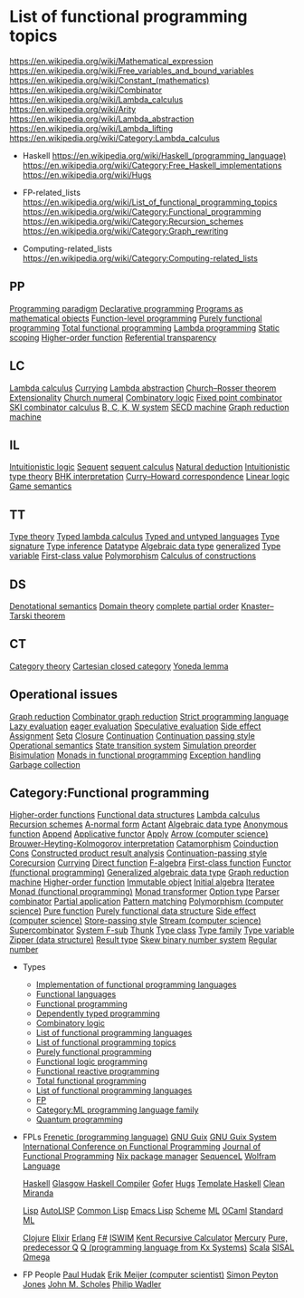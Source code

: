 # List of functional programming topics

https://en.wikipedia.org/wiki/Mathematical_expression
https://en.wikipedia.org/wiki/Free_variables_and_bound_variables
https://en.wikipedia.org/wiki/Constant_(mathematics)
https://en.wikipedia.org/wiki/Combinator
https://en.wikipedia.org/wiki/Lambda_calculus
https://en.wikipedia.org/wiki/Arity
https://en.wikipedia.org/wiki/Lambda_abstraction
https://en.wikipedia.org/wiki/Lambda_lifting
https://en.wikipedia.org/wiki/Category:Lambda_calculus

* Haskell
  https://en.wikipedia.org/wiki/Haskell_(programming_language)
  https://en.wikipedia.org/wiki/Category:Free_Haskell_implementations
  https://en.wikipedia.org/wiki/Hugs

* FP-related_lists
  https://en.wikipedia.org/wiki/List_of_functional_programming_topics
  https://en.wikipedia.org/wiki/Category:Functional_programming
  https://en.wikipedia.org/wiki/Category:Recursion_schemes
  https://en.wikipedia.org/wiki/Category:Graph_rewriting

* Computing-related_lists
  https://en.wikipedia.org/wiki/Category:Computing-related_lists


## PP
  [Programming paradigm](https://en.wikipedia.org/wiki/Programming_paradigm)
  [Declarative programming](https://en.wikipedia.org/wiki/Declarative_programming)
  [Programs as mathematical objects](https://en.wikipedia.org/w/index.php?title=Program_(mathematical_object)&action=edit&redlink=1)
  [Function-level programming](https://en.wikipedia.org/wiki/Function-level_programming)
  [Purely functional programming](https://en.wikipedia.org/wiki/Purely_functional_programming)
  [Total functional programming](https://en.wikipedia.org/wiki/Total_functional_programming)
  [Lambda programming](https://en.wikipedia.org/wiki/Lambda_programming)
  [Static scoping](https://en.wikipedia.org/wiki/Scope_(programming))
  [Higher-order function](https://en.wikipedia.org/wiki/Higher-order_function)
  [Referential transparency](https://en.wikipedia.org/wiki/Referential_transparency)

## LC
  [Lambda calculus](https://en.wikipedia.org/wiki/Lambda_calculus)
  [Currying](https://en.wikipedia.org/wiki/Currying)
  [Lambda abstraction](https://en.wikipedia.org/wiki/Lambda_abstraction)
  [Church–Rosser theorem](https://en.wikipedia.org/wiki/Church%E2%80%93Rosser_theorem)
  [Extensionality](https://en.wikipedia.org/wiki/Extensionality)
  [Church numeral](https://en.wikipedia.org/wiki/Church_numeral)
  [Combinatory logic](https://en.wikipedia.org/wiki/Combinatory_logic)
  [Fixed point combinator](https://en.wikipedia.org/wiki/Fixed_point_combinator)
  [SKI combinator calculus](https://en.wikipedia.org/wiki/SKI_combinator_calculus)
  [B, C, K, W system](https://en.wikipedia.org/wiki/B,_C,_K,_W_system)
  [SECD machine](https://en.wikipedia.org/wiki/SECD_machine)
  [Graph reduction machine](https://en.wikipedia.org/wiki/Graph_reduction_machine)

## IL
  [Intuitionistic logic](https://en.wikipedia.org/wiki/Intuitionistic_logic)
  [Sequent](https://en.wikipedia.org/wiki/Sequent)
  [sequent calculus](https://en.wikipedia.org/wiki/Sequent_calculus)
  [Natural deduction](https://en.wikipedia.org/wiki/Natural_deduction)
  [Intuitionistic type theory](https://en.wikipedia.org/wiki/Intuitionistic_type_theory)
  [BHK interpretation](https://en.wikipedia.org/wiki/BHK_interpretation)
  [Curry–Howard correspondence](https://en.wikipedia.org/wiki/Curry%E2%80%93Howard_correspondence)
  [Linear logic](https://en.wikipedia.org/wiki/Linear_logic)
  [Game semantics](https://en.wikipedia.org/wiki/Game_semantics)

## TT
  [Type theory](https://en.wikipedia.org/wiki/Type_theory)
  [Typed lambda calculus](https://en.wikipedia.org/wiki/Typed_lambda_calculus)
  [Typed and untyped languages](https://en.wikipedia.org/wiki/Typed_and_untyped_languages)
  [Type signature](https://en.wikipedia.org/wiki/Type_signature)
  [Type inference](https://en.wikipedia.org/wiki/Type_inference)
  [Datatype](https://en.wikipedia.org/wiki/Datatype)
  [Algebraic data type](https://en.wikipedia.org/wiki/Algebraic_data_type)
  [generalized](https://en.wikipedia.org/wiki/Generalized_algebraic_data_type)
  [Type variable](https://en.wikipedia.org/wiki/Type_variable)
  [First-class value](https://en.wikipedia.org/wiki/First-class_value)
  [Polymorphism](https://en.wikipedia.org/wiki/Polymorphism_(computer_science))
  [Calculus of constructions](https://en.wikipedia.org/wiki/Calculus_of_constructions)

## DS
  [Denotational semantics](https://en.wikipedia.org/wiki/Denotational_semantics)
  [Domain theory](https://en.wikipedia.org/wiki/Domain_theory)
  [complete partial order](https://en.wikipedia.org/wiki/Complete_partial_order)
  [Knaster–Tarski theorem](https://en.wikipedia.org/wiki/Knaster%E2%80%93Tarski_theorem)

## CT
  [Category theory](https://en.wikipedia.org/wiki/Category_theory)
  [Cartesian closed category](https://en.wikipedia.org/wiki/Cartesian_closed_category)
  [Yoneda lemma](https://en.wikipedia.org/wiki/Yoneda_lemma)

## Operational issues
  [Graph reduction](https://en.wikipedia.org/wiki/Graph_reduction)
  [Combinator graph reduction](https://en.wikipedia.org/wiki/Combinator_graph_reduction)
  [Strict programming language](https://en.wikipedia.org/wiki/Strict_programming_language)
  [Lazy evaluation](https://en.wikipedia.org/wiki/Lazy_evaluation)
  [eager evaluation](https://en.wikipedia.org/wiki/Eager_evaluation)
  [Speculative evaluation](https://en.wikipedia.org/wiki/Speculative_evaluation)
  [Side effect](https://en.wikipedia.org/wiki/Side_effect_(computer_science))
  [Assignment](https://en.wikipedia.org/wiki/Assignment_(computer_science))
  [Setq](https://en.wikipedia.org/w/index.php?title=Setq&action=edit&redlink=1)
  [Closure](https://en.wikipedia.org/wiki/Closure_(computer_programming))
  [Continuation](https://en.wikipedia.org/wiki/Continuation)
  [Continuation passing style](https://en.wikipedia.org/wiki/Continuation_passing_style)
  [Operational semantics](https://en.wikipedia.org/wiki/Operational_semantics)
  [State transition system](https://en.wikipedia.org/wiki/State_transition_system)
  [Simulation preorder](https://en.wikipedia.org/wiki/Simulation_preorder)
  [Bisimulation](https://en.wikipedia.org/wiki/Bisimulation)
  [Monads in functional programming](https://en.wikipedia.org/wiki/Monads_in_functional_programming)
  [Exception handling](https://en.wikipedia.org/wiki/Exception_handling)
  [Garbage collection](https://en.wikipedia.org/wiki/Garbage_collection_(computer_science))

## Category:Functional programming
  [Higher-order functions](https://en.wikipedia.org/wiki/Category:Higher-order_functions)
  [Functional data structures](https://en.wikipedia.org/wiki/Category:Functional_data_structures)
  [Lambda calculus](https://en.wikipedia.org/wiki/Category:Lambda_calculus)
  [Recursion schemes](https://en.wikipedia.org/wiki/Category:Recursion_schemes)
  [A-normal form](https://en.wikipedia.org/wiki/A-normal_form)
  [Actant](https://en.wikipedia.org/wiki/Actant)
  [Algebraic data type](https://en.wikipedia.org/wiki/Algebraic_data_type)
  [Anonymous function](https://en.wikipedia.org/wiki/Anonymous_function)
  [Append](https://en.wikipedia.org/wiki/Append)
  [Applicative functor](https://en.wikipedia.org/wiki/Applicative_functor)
  [Apply](https://en.wikipedia.org/wiki/Apply)
  [Arrow (computer science)](https://en.wikipedia.org/wiki/Arrow_(computer_science))
  [Brouwer-Heyting-Kolmogorov interpretation](https://en.wikipedia.org/wiki/Brouwer%E2%80%93Heyting%E2%80%93Kolmogorov_interpretation)
  [Catamorphism](https://en.wikipedia.org/wiki/Catamorphism)
  [Coinduction](https://en.wikipedia.org/wiki/Coinduction)
  [Cons](https://en.wikipedia.org/wiki/Cons)
  [Constructed product result analysis](https://en.wikipedia.org/wiki/Constructed_product_result_analysis)
  [Continuation-passing style](https://en.wikipedia.org/wiki/Continuation-passing_style)
  [Corecursion](https://en.wikipedia.org/wiki/Corecursion)
  [Currying](https://en.wikipedia.org/wiki/Currying)
  [Direct function](https://en.wikipedia.org/wiki/Direct_function)
  [F-algebra](https://en.wikipedia.org/wiki/F-algebra)
  [First-class function](https://en.wikipedia.org/wiki/First-class_function)
  [Functor (functional programming)](https://en.wikipedia.org/wiki/Functor_(functional_programming))
  [Generalized algebraic data type](https://en.wikipedia.org/wiki/Generalized_algebraic_data_type)
  [Graph reduction machine](https://en.wikipedia.org/wiki/Graph_reduction_machine)
  [Higher-order function](https://en.wikipedia.org/wiki/Higher-order_function)
  [Immutable object](https://en.wikipedia.org/wiki/Immutable_object)
  [Initial algebra](https://en.wikipedia.org/wiki/Initial_algebra)
  [Iteratee](https://en.wikipedia.org/wiki/Iteratee)
  [Monad (functional programming)](https://en.wikipedia.org/wiki/Monad_(functional_programming))
  [Monad transformer](https://en.wikipedia.org/wiki/Monad_transformer)
  [Option type](https://en.wikipedia.org/wiki/Option_type)
  [Parser combinator](https://en.wikipedia.org/wiki/Parser_combinator)
  [Partial application](https://en.wikipedia.org/wiki/Partial_application)
  [Pattern matching](https://en.wikipedia.org/wiki/Pattern_matching)
  [Polymorphism (computer science)](https://en.wikipedia.org/wiki/Polymorphism_(computer_science))
  [Pure function](https://en.wikipedia.org/wiki/Pure_function)
  [Purely functional data structure](https://en.wikipedia.org/wiki/Purely_functional_data_structure)
  [Side effect (computer science)](https://en.wikipedia.org/wiki/Side_effect_(computer_science))
  [Store-passing style](https://en.wikipedia.org/wiki/Store-passing_style)
  [Stream (computer science)](https://en.wikipedia.org/wiki/Stream_(computer_science))
  [Supercombinator](https://en.wikipedia.org/wiki/Supercombinator)
  [System F-sub](https://en.wikipedia.org/wiki/System_F-sub)
  [Thunk](https://en.wikipedia.org/wiki/Thunk)
  [Type class](https://en.wikipedia.org/wiki/Type_class)
  [Type family](https://en.wikipedia.org/wiki/Type_family)
  [Type variable](https://en.wikipedia.org/wiki/Type_variable)
  [Zipper (data structure)](https://en.wikipedia.org/wiki/Zipper_(data_structure))
  [Result type](https://en.wikipedia.org/wiki/Result_type)
  [Skew binary number system](https://en.wikipedia.org/wiki/Skew_binary_number_system)
  [Regular number](https://en.wikipedia.org/wiki/Regular_number)

* Types
  * [Implementation of functional programming languages](https://en.wikipedia.org/wiki/Category:Implementation_of_functional_programming_languages)
  * [Functional languages](https://en.wikipedia.org/wiki/Category:Functional_languages)
  * [Functional programming](https://en.wikipedia.org/wiki/Functional_programming)
  * [Dependently typed programming](https://en.wikipedia.org/wiki/Category:Dependently_typed_programming)
  * [Combinatory logic](https://en.wikipedia.org/wiki/Category:Combinatory_logic)
  * [List of functional programming languages](https://en.wikipedia.org/wiki/List_of_functional_programming_languages)
  * [List of functional programming topics](https://en.wikipedia.org/wiki/List_of_functional_programming_topics)
  * [Purely functional programming](https://en.wikipedia.org/wiki/Purely_functional_programming)
  * [Functional logic programming](https://en.wikipedia.org/wiki/Functional_logic_programming)
  * [Functional reactive programming](https://en.wikipedia.org/wiki/Functional_reactive_programming)
  * [Total functional programming](https://en.wikipedia.org/wiki/Total_functional_programming)
  * [List of functional programming languages](https://en.wikipedia.org/wiki/List_of_functional_programming_languages)
  * [FP](https://en.wikipedia.org/wiki/FP_(programming_language))
  * [Category:ML programming language family](https://en.wikipedia.org/wiki/Category:ML_programming_language_family)
  * [Quantum programming](https://en.wikipedia.org/wiki/Quantum_programming)

* FPLs
  [Frenetic (programming language)](https://en.wikipedia.org/wiki/Frenetic_(programming_language))
  [GNU Guix](https://en.wikipedia.org/wiki/GNU_Guix)
  [GNU Guix System](https://en.wikipedia.org/wiki/GNU_Guix_System)
  [International Conference on Functional Programming](https://en.wikipedia.org/wiki/International_Conference_on_Functional_Programming)
  [Journal of Functional Programming](https://en.wikipedia.org/wiki/Journal_of_Functional_Programming)
  [Nix package manager](https://en.wikipedia.org/wiki/Nix_package_manager)
  [SequenceL](https://en.wikipedia.org/wiki/SequenceL)
  [Wolfram Language](https://en.wikipedia.org/wiki/Wolfram_Language)

  [Haskell](https://en.wikipedia.org/wiki/Haskell_(programming_language))
  [Glasgow Haskell Compiler](https://en.wikipedia.org/wiki/Glasgow_Haskell_Compiler)
  [Gofer](https://en.wikipedia.org/wiki/Gofer_(programming_language))
  [Hugs](https://en.wikipedia.org/wiki/Hugs)
  [Template Haskell](https://en.wikipedia.org/wiki/Template_Haskell)
  [Clean](https://en.wikipedia.org/wiki/Clean_(programming_language))
  [Miranda](https://en.wikipedia.org/wiki/Miranda_(programming_language))

  [Lisp](https://en.wikipedia.org/wiki/Lisp_(programming_language))
  [AutoLISP](https://en.wikipedia.org/wiki/AutoLISP)
  [Common Lisp](https://en.wikipedia.org/wiki/Common_Lisp)
  [Emacs Lisp](https://en.wikipedia.org/wiki/Emacs_Lisp)
  [Scheme](https://en.wikipedia.org/wiki/Scheme_(programming_language))
  [ML](https://en.wikipedia.org/wiki/ML_(programming_language))
  [OCaml](https://en.wikipedia.org/wiki/OCaml)
  [Standard ML](https://en.wikipedia.org/wiki/Standard_ML)

  [Clojure](https://en.wikipedia.org/wiki/Clojure)
  [Elixir](https://en.wikipedia.org/wiki/Elixir_(programming_language))
  [Erlang](https://en.wikipedia.org/wiki/Erlang_(programming_language))
  [F#](https://en.wikipedia.org/wiki/F_Sharp_programming_language)
  [ISWIM](https://en.wikipedia.org/wiki/ISWIM)
  [Kent Recursive Calculator](https://en.wikipedia.org/wiki/Kent_Recursive_Calculator)
  [Mercury](https://en.wikipedia.org/wiki/Mercury_(programming_language))
  [Pure, predecessor Q](https://en.wikipedia.org/wiki/Pure_(programming_language))
  [Q (programming language from Kx Systems)](https://en.wikipedia.org/wiki/Q_(programming_language_from_Kx_Systems))
  [Scala](https://en.wikipedia.org/wiki/Scala_(programming_language))
  [SISAL](https://en.wikipedia.org/wiki/SISAL)
  [Ωmega](https://en.wikipedia.org/wiki/%CE%A9mega)

* FP People
  [Paul Hudak](https://en.wikipedia.org/wiki/Paul_Hudak)
  [Erik Meijer (computer scientist)](https://en.wikipedia.org/wiki/Erik_Meijer_(computer_scientist))
  [Simon Peyton Jones](https://en.wikipedia.org/wiki/Simon_Peyton_Jones)
  [John M. Scholes](https://en.wikipedia.org/wiki/John_M._Scholes)
  [Philip Wadler](https://en.wikipedia.org/wiki/Philip_Wadler)
